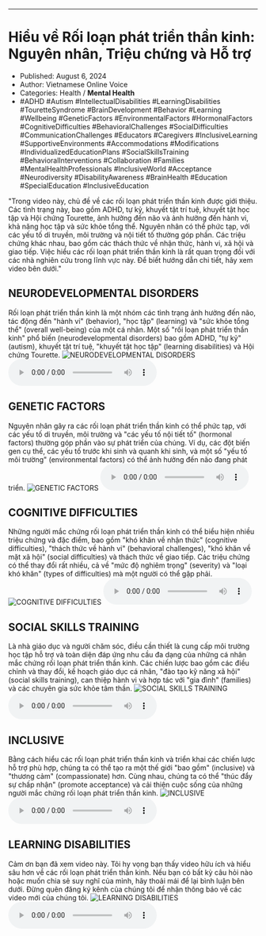 
---

# Hiểu về Rối loạn phát triển thần kinh: Nguyên nhân, Triệu chứng và Hỗ trợ

- Published: August 6, 2024
- Author: Vietnamese Online Voice
- Categories: Health / **Mental Health**
- #ADHD #Autism #IntellectualDisabilities #LearningDisabilities #TouretteSyndrome #BrainDevelopment #Behavior #Learning #Wellbeing #GeneticFactors #EnvironmentalFactors #HormonalFactors #CognitiveDifficulties #BehavioralChallenges #SocialDifficulties #CommunicationChallenges #Educators #Caregivers #InclusiveLearning #SupportiveEnvironments #Accommodations #Modifications #IndividualizedEducationPlans #SocialSkillsTraining #BehavioralInterventions #Collaboration #Families #MentalHealthProfessionals #InclusiveWorld #Acceptance #Neurodiversity #DisabilityAwareness #BrainHealth #Education #SpecialEducation #InclusiveEducation

"Trong video này, chủ đề về các rối loạn phát triển thần kinh được giới thiệu. Các tình trạng này, bao gồm ADHD, tự kỷ, khuyết tật trí tuệ, khuyết tật học tập và Hội chứng Tourette, ảnh hưởng đến não và ảnh hưởng đến hành vi, khả năng học tập và sức khỏe tổng thể. Nguyên nhân có thể phức tạp, với các yếu tố di truyền, môi trường và nội tiết tố thường góp phần. Các triệu chứng khác nhau, bao gồm các thách thức về nhận thức, hành vi, xã hội và giao tiếp. Việc hiểu các rối loạn phát triển thần kinh là rất quan trọng đối với các nhà nghiên cứu trong lĩnh vực này. Để biết hướng dẫn chi tiết, hãy xem video bên dưới."


## NEURODEVELOPMENTAL DISORDERS

Rối loạn phát triển thần kinh là một nhóm các tình trạng ảnh hưởng đến não, tác động đến "hành vi" (behavior), "học tập" (learning) và "sức khỏe tổng thể" (overall well-being) của một cá nhân. Một số "rối loạn phát triển thần kinh" phổ biến (neurodevelopmental disorders) bao gồm ADHD, "tự kỷ" (autism), khuyết tật trí tuệ, "khuyết tật học tập" (learning disabilities) và Hội chứng Tourette.
![NEURODEVELOPMENTAL DISORDERS](https://http-archiver-apis-production-80.schnworks.com/storage/images/transitions/2024-08-06/transition-10431957082-Montserrat-Black-283593.jpg)
<audio controls>
    <source src="https://http-archiver-apis-production-80.schnworks.com/storage/storage/audio/file-31788969739.mp3" type="audio/mpeg">
</audio>



## GENETIC FACTORS

Nguyên nhân gây ra các rối loạn phát triển thần kinh có thể phức tạp, với các yếu tố di truyền, môi trường và "các yếu tố nội tiết tố" (hormonal factors) thường góp phần vào sự phát triển của chúng. Ví dụ, các đột biến gen cụ thể, các yếu tố trước khi sinh và quanh khi sinh, và một số "yếu tố môi trường" (environmental factors) có thể ảnh hưởng đến não đang phát triển.
![GENETIC FACTORS](https://http-archiver-apis-production-80.schnworks.com/storage/images/transitions/2024-08-06/transition--34703749748-Montserrat-Medium-9C27B0.jpg)
<audio controls>
    <source src="https://http-archiver-apis-production-80.schnworks.com/storage/storage/audio/file-22879301837.mp3" type="audio/mpeg">
</audio>



## COGNITIVE DIFFICULTIES

Những người mắc chứng rối loạn phát triển thần kinh có thể biểu hiện nhiều triệu chứng và đặc điểm, bao gồm "khó khăn về nhận thức" (cognitive difficulties), "thách thức về hành vi" (behavioral challenges), "khó khăn về mặt xã hội" (social difficulties) và thách thức về giao tiếp. Các triệu chứng có thể thay đổi rất nhiều, cả về "mức độ nghiêm trọng" (severity) và "loại khó khăn" (types of difficulties) mà một người có thể gặp phải.
![COGNITIVE DIFFICULTIES](https://http-archiver-apis-production-80.schnworks.com/storage/images/transitions/2024-08-06/transition--22728495689-Montserrat-ExtraBold-673AB7.jpg)
<audio controls>
    <source src="https://http-archiver-apis-production-80.schnworks.com/storage/storage/audio/file-24426005814.mp3" type="audio/mpeg">
</audio>



## SOCIAL SKILLS TRAINING

Là nhà giáo dục và người chăm sóc, điều cần thiết là cung cấp môi trường học tập hỗ trợ và toàn diện đáp ứng nhu cầu đa dạng của những cá nhân mắc chứng rối loạn phát triển thần kinh. Các chiến lược bao gồm các điều chỉnh và thay đổi, kế hoạch giáo dục cá nhân, "đào tạo kỹ năng xã hội" (social skills training), can thiệp hành vi và hợp tác với "gia đình" (families) và các chuyên gia sức khỏe tâm thần.
![SOCIAL SKILLS TRAINING](https://http-archiver-apis-production-80.schnworks.com/storage/images/transitions/2024-08-06/transition-39292988473-Montserrat-ExtraBold-4A148C.jpg)
<audio controls>
    <source src="https://http-archiver-apis-production-80.schnworks.com/storage/storage/audio/file-45818519590.mp3" type="audio/mpeg">
</audio>



## INCLUSIVE

Bằng cách hiểu các rối loạn phát triển thần kinh và triển khai các chiến lược hỗ trợ phù hợp, chúng ta có thể tạo ra một thế giới "bao gồm" (inclusive) và "thương cảm" (compassionate) hơn. Cùng nhau, chúng ta có thể "thúc đẩy sự chấp nhận" (promote acceptance) và cải thiện cuộc sống của những người mắc chứng rối loạn phát triển thần kinh.
![INCLUSIVE](https://http-archiver-apis-production-80.schnworks.com/storage/images/transitions/2024-08-06/transition--4788276754-Montserrat-Regular-9C27B0.jpg)
<audio controls>
    <source src="https://http-archiver-apis-production-80.schnworks.com/storage/storage/audio/file-31729916016.mp3" type="audio/mpeg">
</audio>



## LEARNING DISABILITIES

Cảm ơn bạn đã xem video này. Tôi hy vọng bạn thấy video hữu ích và hiểu sâu hơn về các rối loạn phát triển thần kinh. Nếu bạn có bất kỳ câu hỏi nào hoặc muốn chia sẻ suy nghĩ của mình, hãy thoải mái để lại bình luận bên dưới. Đừng quên đăng ký kênh của chúng tôi để nhận thông báo về các video mới của chúng tôi.
![LEARNING DISABILITIES](https://http-archiver-apis-production-80.schnworks.com/storage/images/transitions/2024-08-06/transition--1661202451-Montserrat-Black-1A237E.jpg)
<audio controls>
    <source src="https://http-archiver-apis-production-80.schnworks.com/storage/storage/audio/file-6928870069.mp3" type="audio/mpeg">
</audio>

